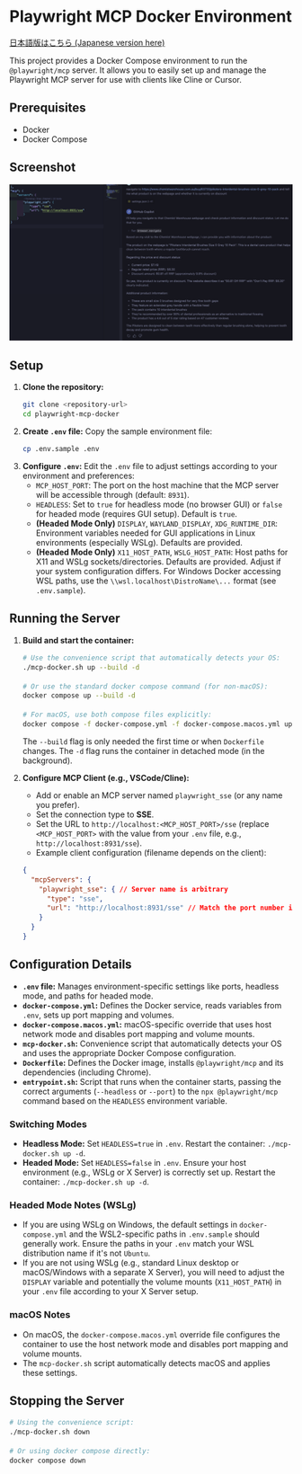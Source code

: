 # Playwright MCP Docker Environment

[日本語版はこちら (Japanese version here)](README_ja.md)

This project provides a Docker Compose environment to run the `@playwright/mcp` server. It allows you to easily set up and manage the Playwright MCP server for use with clients like Cline or Cursor.

## Prerequisites

*   Docker
*   Docker Compose

## Screenshot

![VS Code Copilot Agent using Playwright MCP Docker Server](images/vscode-agent-using-playwright-mcp-docker-server.png)

## Setup

1.  **Clone the repository:**
    ```bash
    git clone <repository-url>
    cd playwright-mcp-docker
    ```
2.  **Create `.env` file:**
    Copy the sample environment file:
    ```bash
    cp .env.sample .env
    ```
3.  **Configure `.env`:**
    Edit the `.env` file to adjust settings according to your environment and preferences:
    *   `MCP_HOST_PORT`: The port on the host machine that the MCP server will be accessible through (default: `8931`).
    *   `HEADLESS`: Set to `true` for headless mode (no browser GUI) or `false` for headed mode (requires GUI setup). Default is `true`.
    *   **(Headed Mode Only)** `DISPLAY`, `WAYLAND_DISPLAY`, `XDG_RUNTIME_DIR`: Environment variables needed for GUI applications in Linux environments (especially WSLg). Defaults are provided.
    *   **(Headed Mode Only)** `X11_HOST_PATH`, `WSLG_HOST_PATH`: Host paths for X11 and WSLg sockets/directories. Defaults are provided. Adjust if your system configuration differs. For Windows Docker accessing WSL paths, use the `\\wsl.localhost\DistroName\...` format (see `.env.sample`).

## Running the Server

1.  **Build and start the container:**
    ```bash
    # Use the convenience script that automatically detects your OS:
    ./mcp-docker.sh up --build -d
    
    # Or use the standard docker compose command (for non-macOS):
    docker compose up --build -d
    
    # For macOS, use both compose files explicitly:
    docker compose -f docker-compose.yml -f docker-compose.macos.yml up --build -d
    ```
    The `--build` flag is only needed the first time or when `Dockerfile` changes. The `-d` flag runs the container in detached mode (in the background).

2.  **Configure MCP Client (e.g., VSCode/Cline):**
    *   Add or enable an MCP server named `playwright_sse` (or any name you prefer).
    *   Set the connection type to **SSE**.
    *   Set the URL to `http://localhost:<MCP_HOST_PORT>/sse` (replace `<MCP_HOST_PORT>` with the value from your `.env` file, e.g., `http://localhost:8931/sse`).
    *   Example client configuration (filename depends on the client):
      ```json
      {
        "mcpServers": {
          "playwright_sse": { // Server name is arbitrary
            "type": "sse",
            "url": "http://localhost:8931/sse" // Match the port number in .env
          }
        }
      }
      ```

## Configuration Details

*   **`.env` file:** Manages environment-specific settings like ports, headless mode, and paths for headed mode.
*   **`docker-compose.yml`:** Defines the Docker service, reads variables from `.env`, sets up port mapping and volumes.
*   **`docker-compose.macos.yml`:** macOS-specific override that uses host network mode and disables port mapping and volume mounts.
*   **`mcp-docker.sh`:** Convenience script that automatically detects your OS and uses the appropriate Docker Compose configuration.
*   **`Dockerfile`:** Defines the Docker image, installs `@playwright/mcp` and its dependencies (including Chrome).
*   **`entrypoint.sh`:** Script that runs when the container starts, passing the correct arguments (`--headless` or `--port`) to the `npx @playwright/mcp` command based on the `HEADLESS` environment variable.

### Switching Modes

*   **Headless Mode:** Set `HEADLESS=true` in `.env`. Restart the container: `./mcp-docker.sh up -d`.
*   **Headed Mode:** Set `HEADLESS=false` in `.env`. Ensure your host environment (e.g., WSLg or X Server) is correctly set up. Restart the container: `./mcp-docker.sh up -d`.

### Headed Mode Notes (WSLg)

*   If you are using WSLg on Windows, the default settings in `docker-compose.yml` and the WSL2-specific paths in `.env.sample` should generally work. Ensure the paths in your `.env` match your WSL distribution name if it's not `Ubuntu`.
*   If you are not using WSLg (e.g., standard Linux desktop or macOS/Windows with a separate X Server), you will need to adjust the `DISPLAY` variable and potentially the volume mounts (`X11_HOST_PATH`) in your `.env` file according to your X Server setup.

### macOS Notes

*   On macOS, the `docker-compose.macos.yml` override file configures the container to use the host network mode and disables port mapping and volume mounts.
*   The `mcp-docker.sh` script automatically detects macOS and applies these settings.

## Stopping the Server

```bash
# Using the convenience script:
./mcp-docker.sh down

# Or using docker compose directly:
docker compose down
```
